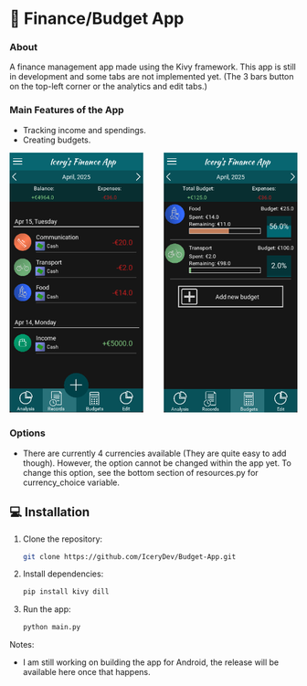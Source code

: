 # 🧊 Finance/Budget App

### About
A finance management app made using the Kivy framework. This app is still in development and some tabs are not implemented yet. (The 3 bars button on the top-left corner or the analytics and edit tabs.)

### Main Features of the App
- Tracking income and spendings.
- Creating budgets.

<div style="display: flex;">
  <a href="https://github.com/IceryDev">
    <img src="https://github.com/IceryDev/Budget-App/blob/2b4b98a5080adc5fe46330c793f88affc587f77c/Screenshots/SS1.png" alt="Records" width="300" />
  </a>
  &nbsp;&nbsp;&nbsp;&nbsp;&nbsp;&nbsp;&nbsp;&nbsp;&nbsp;
  </td>
  <a href="https://github.com/IceryDev">
    <img src="https://github.com/IceryDev/Budget-App/blob/2b4b98a5080adc5fe46330c793f88affc587f77c/Screenshots/SS2.png" alt="Budgets" width="300" />
  </a>
</div>

### Options
- There are currently 4 currencies available (They are quite easy to add though). However, the option cannot be changed within the app yet. To change this option, see the bottom section of resources.py for currency_choice variable.
  
## 💻 Installation
1. Clone the repository:

    ```bash
    git clone https://github.com/IceryDev/Budget-App.git

2. Install dependencies:

    ```bash
    pip install kivy dill

3. Run the app:

    ```bash
    python main.py

Notes:
- I am still working on building the app for Android, the release will be available here once that happens.
